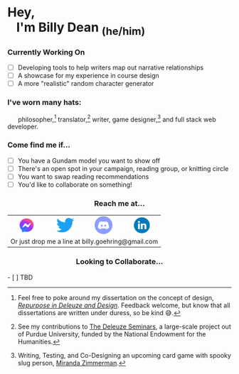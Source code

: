 
<!--
**billydean/billydean** is a ✨ _special_ ✨ repository because its `README.md` (this file) appears on your GitHub profile.

Here are some ideas to get you started:

- 🔭 I’m currently working on ...
- 🌱 I’m currently learning ...
- 👯 I’m looking to collaborate on ...
- 🤔 I’m looking for help with ...
- 💬 Ask me about ...
- 📫 How to reach me: ...
- 😄 Pronouns: ...
- ⚡ Fun fact: ...
-->

# Hey,<br>&nbsp;&nbsp;&nbsp;I'm Billy Dean <sub>(he/him)</sub>

<!--<h3 align='center'>Toolbelt</h3>
<table align='center'>
<tr>
    <td align='center'><img src='images\js-logo.svg' width='75' height='75'></td>
    <td align='center'><img src='images\react-logo.svg' width='75' height='75'></td>
</tr>
<tr>
    <td>JavaScript</td>
    <td>React.js</td>
</tr>
</table>-->
### Currently Working On
- [ ] Developing tools to help writers map out narrative relationships
- [ ] A showcase for my experience in course design
- [ ] A more "realistic" random character generator

### I've worn many hats:
&nbsp;&nbsp;&nbsp;&nbsp;&nbsp;&nbsp;philosopher,[^1] translator,[^2] writer, game designer,[^3] and full stack web developer.
[^1]: Feel free to poke around my dissertation on the concept of design, [*Repurpose in Deleuze and Design*](https://scholarsbank.uoregon.edu/xmlui/bitstream/handle/1794/24834/Goehring_oregon_0171A_12417.pdf?sequence=1&isAllowed=y). Feedback welcome, but know that all dissertations are written under duress, so be kind 😅.
[^2]: See my contributions to [The Deleuze Seminars](https://deleuze.cla.purdue.edu/index.php/), a large-scale project out of Purdue University, funded by the National Endowment for the Humanities.
[^3]: Writing, Testing, and Co-Designing an upcoming card game with spooky slug person, [Miranda Zimmerman](https://www.faunwood.com/).

### Come find me if...
- [ ] You have a Gundam model you want to show off
- [ ] There's an open spot in your campaign, reading group, or knitting circle
- [ ] You want to swap reading recommendations
- [ ] You'd like to collaborate on something!

<h3 align='center'>Reach me at...</h3>


<table align='center'>
    <tr>
        <td align='center'><img src='images\facebook.png' width='40' height='40'></td>
        <td align='center'><img src='images\twitter.png' width='40' height='40'></td>
        <td align='center'><img src='images\discord.png' width='40' height='40'></td>
        <td align='center'><img src='images\linkedin.png' width='40' height='40'></td>
    </tr>
    <tr>
        <td align='center' colspan='4'>Or just drop me a line at billy.goehring@gmail.com</td>
    </tr>
</table>


<h3 align='center'>Looking to Collaborate...</h3>
- [ ] TBD

